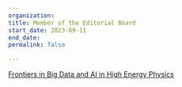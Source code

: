 ```yaml
---
organization: 
title: Member of the Editorial Board
start_date: 2023-09-11
end_date: 
permalink: false

---
```

[Frontiers in Big Data and AI in High Energy Physics](https://www.frontiersin.org/journals/big-data/editors)